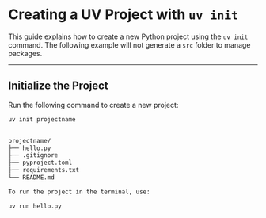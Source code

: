 # Creating a UV Project with `uv init`

This guide explains how to create a new Python project using the `uv init` command. The following example will not generate a `src` folder to manage packages.

---

## Initialize the Project

Run the following command to create a new project:

```sh
uv init projectname


projectname/
├── hello.py
├── .gitignore
├── pyproject.toml
├── requirements.txt
└── README.md

To run the project in the terminal, use:

uv run hello.py



